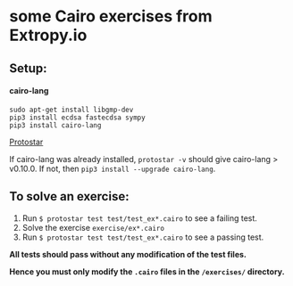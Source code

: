# some Cairo exercises from Extropy.io

## Setup:

#### cairo-lang
```
sudo apt-get install libgmp-dev
pip3 install ecdsa fastecdsa sympy
pip3 install cairo-lang
```

[Protostar](https://docs.swmansion.com/protostar/docs/tutorials/installation)

If cairo-lang was already installed,
`protostar -v`
should give cairo-lang > v0.10.0. If not, then `pip3 install --upgrade cairo-lang`.

## To solve an exercise:

1. Run `$ protostar test test/test_ex*.cairo` to see a failing test.
2. Solve the exercise `exercise/ex*.cairo`
3. Run `$ protostar test test/test_ex*.cairo` to see a passing test.

**All tests should pass without any modification of the test files.**

**Hence you must only modify the `.cairo` files in the `/exercises/` directory.**
